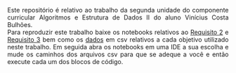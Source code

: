 <p align=justify>
  Este repositório é relativo ao trabalho da segunda unidade do componente curricular Algoritmos e Estrutura de Dados II do aluno Vinícius Costa Bulhões. <br>
  Para reproduzir este trabalho baixe os notebooks relativos ao <a href="https://github.com/ViniciusBulhoes/AED2/blob/main/U2T1/Requisito_02/scr/AED2_U2T1_REQ2.ipynb">Requisito 2</a> e <a href="https://github.com/ViniciusBulhoes/AED2/blob/main/U2T1/Requisito_03/src/AED2_U2T1_REQ3.ipynb">Requisito 3</a> bem como os <a href="https://github.com/ViniciusBulhoes/AED2/tree/main/U2T1/Requisito_01">dados</a> em csv relativos a cada objetivo utilizado neste trabalho. Em seguida abra os notebooks em uma IDE a sua escolha e mude os caminhos dos arquivos csv para que se adeque a você e então execute cada um dos blocos de código.
</p>
